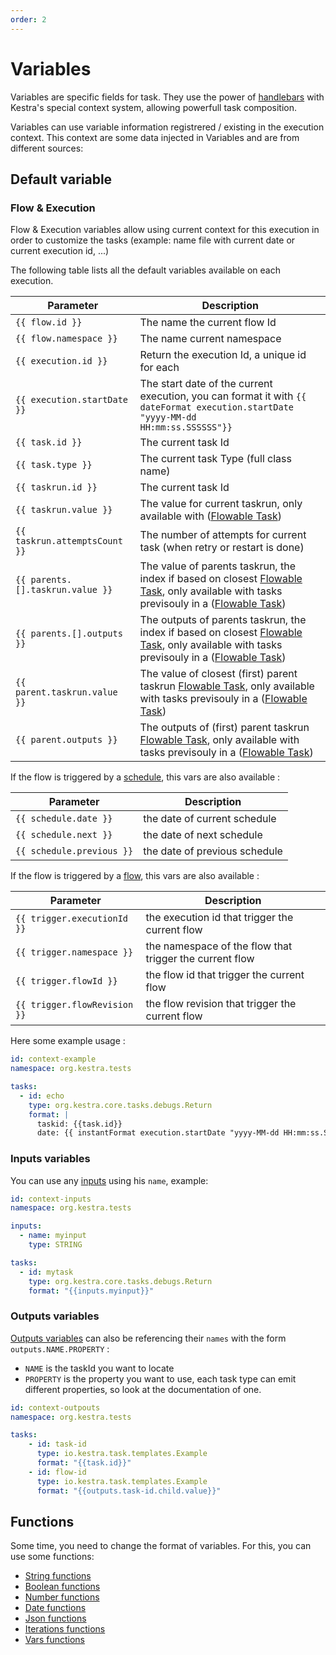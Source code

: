 ```yaml
---
order: 2
---
```


# Variables

Variables are specific fields for task. They use the power of [handlebars](https://handlebarsjs.com/guide/) with Kestra's special context system, allowing powerfull task composition.

Variables can use variable information registrered / existing in the execution context. This context are some data injected in Variables and are from different sources:


## Default variable 

### Flow & Execution

Flow & Execution variables allow using current context for this execution in order to customize the tasks (example: name file with current date or current execution id, ...)

The following table lists all the default variables available on each execution. 

| Parameter | Description |
| ---------- | ----------- |
|  <code v-pre>{{ flow.id }}</code> | The name the current flow Id |
|  <code v-pre>{{ flow.namespace }}</code> | The name current namespace |
|  <code v-pre>{{ execution.id }}</code> | Return the execution Id, a unique id for each  |
|  <code v-pre>{{ execution.startDate }}</code> | The start date of the current execution, you can format it with <code v-pre>{{ dateFormat execution.startDate  "yyyy-MM-dd HH:mm:ss.SSSSSS"}}</code> |
|  <code v-pre>{{ task.id }}</code> | The current task Id |
|  <code v-pre>{{ task.type }}</code> | The current task Type (full class name) |
|  <code v-pre>{{ taskrun.id }}</code> | The current task Id |
|  <code v-pre>{{ taskrun.value }}</code> | The value for current taskrun, only available with ([Flowable Task](../flowable)) |
|  <code v-pre>{{ taskrun.attemptsCount }}</code> | The number of attempts for current task (when retry or restart is done) |
|  <code v-pre>{{ parents.[].taskrun.value }}</code> | The value of parents taskrun, the index if based on closest [Flowable Task](../flowable), only available with tasks previsouly in a ([Flowable Task](../flowable)) |
|  <code v-pre>{{ parents.[].outputs }}</code> | The outputs of parents taskrun, the index if based on closest [Flowable Task](../flowable), only available with tasks previsouly in a ([Flowable Task](../flowable)) |
|  <code v-pre>{{ parent.taskrun.value }}</code> | The value of closest (first) parent taskrun [Flowable Task](../flowable), only available with tasks previsouly in a ([Flowable Task](../flowable)) |
|  <code v-pre>{{ parent.outputs }}</code> | The outputs of (first) parent taskrun [Flowable Task](../flowable), only available with tasks previsouly in a ([Flowable Task](../flowable)) |

If the flow is triggered by a [schedule](../triggers/schedule.md), this vars are also available :  

| Parameter | Description |
| ---------- | ----------- |
|  <code v-pre>{{ schedule.date }}</code> | the date of current schedule |
|  <code v-pre>{{ schedule.next }}</code> | the date of next schedule |
|  <code v-pre>{{ schedule.previous }}</code> | the date of previous schedule |

If the flow is triggered by a [flow](../triggers/flow.md), this vars are also available :  

| Parameter | Description |
| ---------- | ----------- |
|  <code v-pre>{{ trigger.executionId }}</code> | the execution id that trigger the current flow |
|  <code v-pre>{{ trigger.namespace }}</code> | the namespace of the flow that trigger the current flow |
|  <code v-pre>{{ trigger.flowId }}</code> | the flow id that trigger the current flow |
|  <code v-pre>{{ trigger.flowRevision }}</code> | the flow revision that trigger the current flow |

Here some example usage : 

```yaml
id: context-example
namespace: org.kestra.tests

tasks:
  - id: echo
    type: org.kestra.core.tasks.debugs.Return
    format: |
      taskid: {{task.id}}
      date: {{ instantFormat execution.startDate "yyyy-MM-dd HH:mm:ss.SSSSSS" }}
```

### Inputs variables
You can use any [inputs](../inputs/README.md) using his `name`, example: 

```yaml
id: context-inputs
namespace: org.kestra.tests

inputs:
  - name: myinput
    type: STRING

tasks:
  - id: mytask
    type: org.kestra.core.tasks.debugs.Return
    format: "{{inputs.myinput}}"
```

### Outputs variables
[Outputs variables](../outputs/README.md) can also be referencing their `names` with the form 
`outputs.NAME.PROPERTY` : 
- `NAME` is the taskId you want to locate
- `PROPERTY` is the property you want to use, each task type can emit different properties, so look at the 
documentation of one.

```yaml
id: context-outpouts
namespace: org.kestra.tests

tasks:
    - id: task-id
      type: io.kestra.task.templates.Example
      format: "{{task.id}}"
    - id: flow-id
      type: io.kestra.task.templates.Example
      format: "{{outputs.task-id.child.value}}"
```

## Functions

Some time, you need to change the format of variables. For this, you can use some functions: 

- [String functions](./string.md)
- [Boolean functions](./boolean.md)
- [Number functions](./number.md)
- [Date functions](./date.md)
- [Json functions](./json.md)
- [Iterations functions](./iterations.md)
- [Vars functions](./vars.md)
